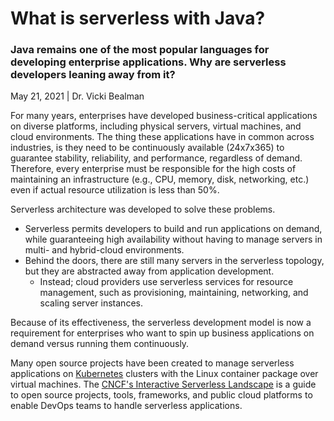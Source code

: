 # What is serverless with Java?

### Java remains one of the most popular languages for developing enterprise applications. Why are serverless developers leaning away from it?

May 21, 2021 | Dr. Vicki Bealman

For many years, enterprises have developed business-critical applications on diverse platforms, including physical servers, virtual machines, and cloud environments. The thing these applications have in common across industries, is they need to be continuously available (24x7x365) to guarantee stability, reliability, and performance, regardless of demand. Therefore, every enterprise must be responsible for the high costs of maintaining an infrastructure (e.g., CPU, memory, disk, networking, etc.) even if actual resource utilization is less than 50%.

Serverless architecture was developed to solve these problems. 
- Serverless permits developers to build and run applications on demand, while guaranteeing high availability without having to manage servers in multi- and hybrid-cloud environments. 
- Behind the doors, there are still many servers in the serverless topology, but they are abstracted away from application development. 
  - Instead; cloud providers use serverless services for resource management, such as provisioning, maintaining, networking, and scaling server instances.

Because of its effectiveness, the serverless development model is now a requirement for enterprises who want to spin up business applications on demand versus running them continuously.

Many open source projects have been created to manage serverless applications on [Kubernetes](https://opensource.com/article/19/6/reasons-kubernetes) clusters with the Linux container package over virtual machines. The [CNCF's Interactive Serverless Landscape](https://landscape.cncf.io/serverless?zoom=150) is a guide to open source projects, tools, frameworks, and public cloud platforms to enable DevOps teams to handle serverless applications.
